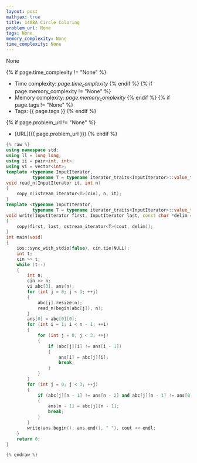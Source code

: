 ```yaml
---
layout: post
mathjax: true
title: 1408A Circle Coloring
problem_url: None
tags: None
memory_complexity: None
time_complexity: None
---
```


None


{% if page.time_complexity != "None" %}
- Time complexity: ${{ page.time_complexity }}$
{% endif %}
{% if page.memory_complexity != "None" %}
- Memory complexity: ${{ page.memory_complexity }}$
{% endif %}
{% if page.tags != "None" %}
- Tags: {{ page.tags }}
{% endif %}

{% if page.problem_url != "None" %}
- [URL]({{ page.problem_url }})
{% endif %}

```cpp
{% raw %}
using namespace std;
using ll = long long;
using ii = pair<int, int>;
using vi = vector<int>;
template <typename InputIterator,
          typename T = typename iterator_traits<InputIterator>::value_type>
void read_n(InputIterator it, int n)
{
    copy_n(istream_iterator<T>(cin), n, it);
}
template <typename InputIterator,
          typename T = typename iterator_traits<InputIterator>::value_type>
void write(InputIterator first, InputIterator last, const char *delim = "\n")
{
    copy(first, last, ostream_iterator<T>(cout, delim));
}
int main(void)
{
    ios::sync_with_stdio(false), cin.tie(NULL);
    int t;
    cin >> t;
    while (t--)
    {
        int n;
        cin >> n;
        vi abc[3], ans(n);
        for (int j = 0; j < 3; ++j)
        {
            abc[j].resize(n);
            read_n(begin(abc[j]), n);
        }
        ans[0] = abc[0][0];
        for (int i = 1; i < n - 1; ++i)
        {
            for (int j = 0; j < 3; ++j)
            {
                if (abc[j][i] != ans[i - 1])
                {
                    ans[i] = abc[j][i];
                    break;
                }
            }
        }
        for (int j = 0; j < 3; ++j)
        {
            if (abc[j][n - 1] != ans[n - 2] and abc[j][n - 1] != ans[0])
            {
                ans[n - 1] = abc[j][n - 1];
                break;
            }
        }
        write(ans.begin(), ans.end(), " "), cout << endl;
    }
    return 0;
}

{% endraw %}
```